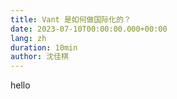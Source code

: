 ```yaml
---
title: Vant 是如何做国际化的？
date: 2023-07-10T00:00:00.000+00:00
lang: zh
duration: 10min
author: 沈佳棋
---
```


hello
